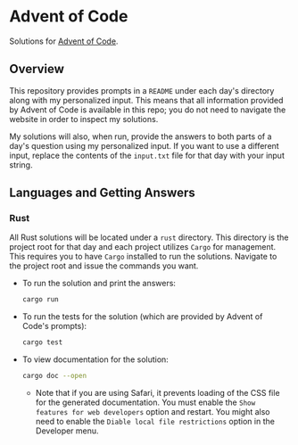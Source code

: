 # Advent of Code
Solutions for [Advent of Code](https://adventofcode.com/).

## Overview
This repository provides prompts in a `README` under each day's
directory along with my personalized input.  This means that all information
provided by Advent of Code is available in this repo; you do not need to
navigate the website in order to inspect my solutions.

My solutions will also, when run, provide the answers to both parts of a day's
question using my personalized input.  If you want to use a different input,
replace the contents of the `input.txt` file for that day with your input
string.

## Languages and Getting Answers
### Rust
All Rust solutions will be located under a `rust` directory.  This directory is
the project root for that day and each project utilizes `Cargo` for management.
This requires you to have `Cargo` installed to run the solutions. Navigate to
the project root and issue the commands you want.

- To run the solution and print the answers:

    ```sh
    cargo run
    ```
- To run the tests for the solution (which are provided by Advent of Code's prompts):

    ```sh
    cargo test
    ```
- To view documentation for the solution:

    ```sh
    cargo doc --open
    ```
    - Note that if you are using Safari, it prevents loading of the CSS file for
      the generated documentation. You must enable the `Show features for web
      developers` option and restart. You might also need to enable the `Diable
      local file restrictions` option in the Developer menu.